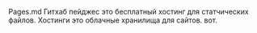 Pages.md
Гитхаб пейджес это бесплатный хостинг для статчических файлов. Хостинги это облачные хранилища для сайтов. вот. 
